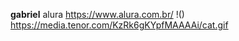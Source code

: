 **gabriel**
alura https://www.alura.com.br/
![]()!() https://media.tenor.com/KzRk6gKYpfMAAAAi/cat.gif
